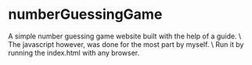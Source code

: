 # numberGuessingGame
A simple number guessing game website built with the help of a guide. \\
The javascript however, was done for the most part by myself. \\
Run it by running the index.html with any browser.
